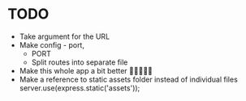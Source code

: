 # TODO

- Take argument for the URL
- Make config - port,
	- PORT
	- Split routes into separate file
- Make this whole app a bit better 🤣😂😆😀😐
- Make a reference to static assets folder instead of individual files
	server.use(express.static('assets'));